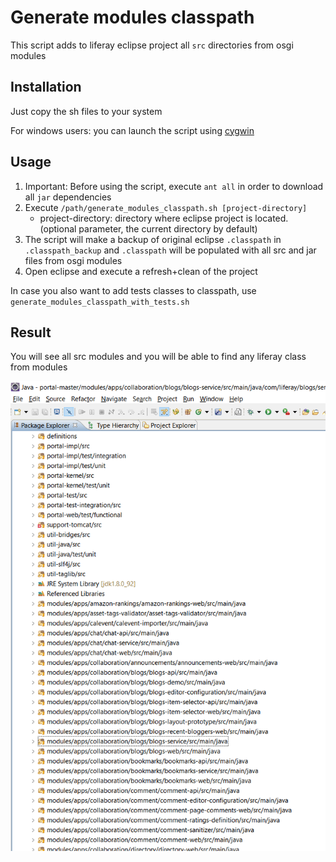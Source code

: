 # Generate modules classpath

This script adds to liferay eclipse project all `src` directories from osgi modules 

## Installation
Just copy the sh files to your system

For windows users: you can launch the script using [cygwin](https://www.cygwin.com/)

## Usage
1. Important: Before using the script, execute `ant all` in order to download all `jar` dependencies
2. Execute `/path/generate_modules_classpath.sh [project-directory]`
   * project-directory: directory where eclipse project is located. (optional parameter, the current directory by default)
3. The script will make a backup of original eclipse `.classpath` in `.classpath_backup` and `.classpath` will be populated with all src and jar files from osgi modules
4. Open eclipse and execute a refresh+clean of the project

In case you also want to add tests classes to classpath, use `generate_modules_classpath_with_tests.sh`
 
## Result
You will see all src modules and you will be able to find any liferay class from modules

![](screenshot_eclipse.png)
